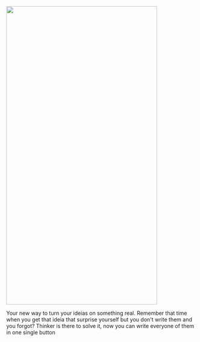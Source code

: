 <img src="https://github.com/raphaelaugustb/thinker.io/assets/66183690/b9fce563-f564-49cb-b8ac-3602cccdfaa6" width="400" height="790">

Your new way to  turn your ideias on something real. Remember that time when you get that ideia that surprise yourself but you don't write them and you forgot? Thinker is there to solve it, now you can write everyone of them in one single button

